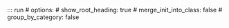 
::: run
    # options:
        # show_root_heading: true
        # merge_init_into_class: false
        # group_by_category: false
